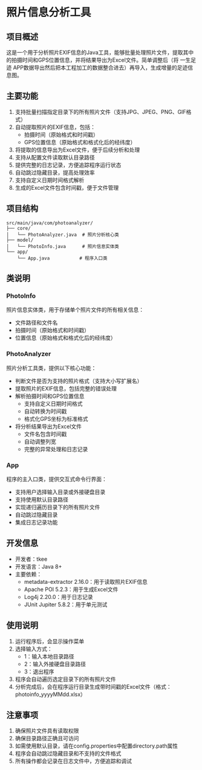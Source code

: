 # 照片信息分析工具

## 项目概述
这是一个用于分析照片EXIF信息的Java工具，能够批量处理照片文件，提取其中的拍摄时间和GPS位置信息，并将结果导出为Excel文件。简单调整后（将 一生足迹 APP数据导出然后把本工程加工的数据整合进去）再导入，生成增量的足迹信息图。

## 主要功能
1. 支持批量扫描指定目录下的所有照片文件（支持JPG、JPEG、PNG、GIF格式）
2. 自动提取照片的EXIF信息，包括：
   - 拍摄时间（原始格式和时间戳）
   - GPS位置信息（原始格式和格式化后的经纬度）
3. 将提取的信息导出为Excel文件，便于后续分析和处理
4. 支持从配置文件读取默认目录路径
5. 提供完整的日志记录，方便追踪程序运行状态
6. 自动跳过隐藏目录，提高处理效率
7. 支持自定义日期时间格式解析
8. 生成的Excel文件包含时间戳，便于文件管理

## 项目结构
```
src/main/java/com/photoanalyzer/
├── core/
│   └── PhotoAnalyzer.java  # 照片分析核心类
├── model/
│   └── PhotoInfo.java      # 照片信息实体类
└── app/
    └── App.java           # 程序入口类
```

## 类说明

### PhotoInfo
照片信息实体类，用于存储单个照片文件的所有相关信息：
- 文件路径和文件名
- 拍摄时间（原始格式和时间戳）
- 位置信息（原始格式和格式化后的经纬度）

### PhotoAnalyzer
照片分析工具类，提供以下核心功能：
- 判断文件是否为支持的照片格式（支持大小写扩展名）
- 提取照片的EXIF信息，包括完整的错误处理
- 解析拍摄时间和GPS位置信息
  - 支持自定义日期时间格式
  - 自动转换为时间戳
  - 格式化GPS坐标为标准格式
- 将分析结果导出为Excel文件
  - 文件名包含时间戳
  - 自动调整列宽
  - 完整的异常处理和日志记录

### App
程序的主入口类，提供交互式命令行界面：
- 支持用户选择输入目录或外接硬盘目录
- 支持使用默认目录路径
- 实现递归遍历目录下的所有照片文件
- 自动跳过隐藏目录
- 集成日志记录功能

## 开发信息
- 开发者：tkee
- 开发语言：Java 8+
- 主要依赖：
  - metadata-extractor 2.16.0：用于读取照片EXIF信息
  - Apache POI 5.2.3：用于生成Excel文件
  - Log4j 2.20.0：用于日志记录
  - JUnit Jupiter 5.8.2：用于单元测试

## 使用说明
1. 运行程序后，会显示操作菜单
2. 选择输入方式：
   - 1：输入本地目录路径
   - 2：输入外接硬盘目录路径
   - 3：退出程序
3. 程序会自动遍历选定目录下的所有照片文件
4. 分析完成后，会在程序运行目录生成带时间戳的Excel文件（格式：photoinfo_yyyyMMdd.xlsx）

## 注意事项
1. 确保照片文件具有读取权限
2. 确保目录路径正确且可访问
3. 如需使用默认目录，请在config.properties中配置directory.path属性
4. 程序会自动跳过隐藏目录和不支持的文件格式
5. 所有操作都会记录在日志文件中，方便追踪和调试
